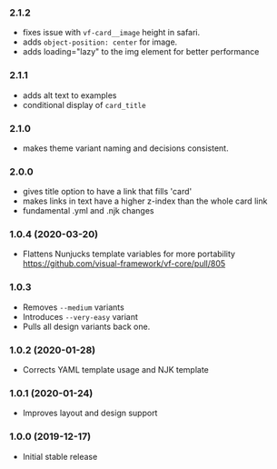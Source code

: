 ### 2.1.2

- fixes issue with `vf-card__image` height in safari.
- adds `object-position: center` for image.
- adds loading="lazy" to the img element for better performance

### 2.1.1

- adds alt text to examples
- conditional display of `card_title`

### 2.1.0

- makes theme variant naming and decisions consistent.

### 2.0.0

- gives title option to have a link that fills 'card'
- makes links in text have a higher z-index than the whole card link
- fundamental .yml and .njk changes


### 1.0.4 (2020-03-20)

- Flattens Nunjucks template variables for more portability https://github.com/visual-framework/vf-core/pull/805

### 1.0.3

- Removes `--medium` variants
- Introduces `--very-easy` variant
- Pulls all design variants back one.

### 1.0.2 (2020-01-28)

- Corrects YAML template usage and NJK template

### 1.0.1 (2020-01-24)

- Improves layout and design support

### 1.0.0 (2019-12-17)

- Initial stable release
